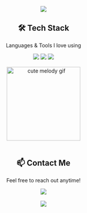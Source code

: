 <!-- 🎀 상단 헤더 배너 -->
<div align="center">
  <img src="https://capsule-render.vercel.app/api?type=waving&color=0:FFC0CB,100:FF69B4&height=200&section=header&text=Seongchan's%20GitHub&fontSize=40&fontColor=000000&animation=fadeIn" />
</div>

<!-- 🛠️ Tech Stack -->
<div align="center">
  <h2>🛠️ Tech Stack</h2>
  <p>Languages & Tools I love using</p>
  <div style="margin-top: 10px;">
    <img src="https://img.shields.io/badge/GitHub-181717?style=for-the-badge&logo=github&logoColor=white" />
    <img src="https://img.shields.io/badge/Python-3776AB?style=for-the-badge&logo=python&logoColor=white" />
    <img src="https://img.shields.io/badge/PyTorch-EE4C2C?style=for-the-badge&logo=pytorch&logoColor=white" />
  </div>
</div>

<br>

<!-- 🌟 중간 귀여운 장식 이미지 (산리오 마이멜로디 gif) -->
<div align="center">
  <img src="https://media.giphy.com/media/v1.Y2lkPTc5MGI3NjExdDNzMmQyNjNza2x5dTZlczg4YWh3OWZ0MWM1M3lrc3R0cWhmZ3AxZCZlcD12MV9naWZzX3NlYXJjaCZjdD1n/5VKbvrjxpVJCM/giphy.gif" width="200" alt="cute melody gif" />
</div>

<br>

<!-- 📫 Contact -->
<div align="center">
  <h2>📫 Contact Me</h2>
  <p>Feel free to reach out anytime!</p>
  <a href="mailto:orayt4033@knou.ac.kr">
    <img src="https://img.shields.io/badge/Gmail-EA4335?style=for-the-badge&logo=gmail&logoColor=white" />
  </a>
</div>

<!-- 🌸 하단 배너 -->
<br>
<div align="center">
  <img src="https://capsule-render.vercel.app/api?type=waving&color=0:FF69B4,100:FFC0CB&height=120&section=footer" />
</div>

